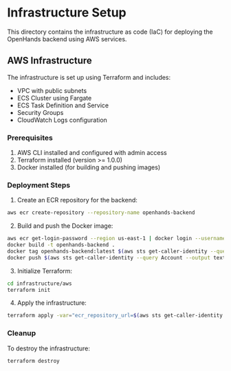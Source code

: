 # Infrastructure Setup

This directory contains the infrastructure as code (IaC) for deploying the OpenHands backend using AWS services.

## AWS Infrastructure

The infrastructure is set up using Terraform and includes:

- VPC with public subnets
- ECS Cluster using Fargate
- ECS Task Definition and Service
- Security Groups
- CloudWatch Logs configuration

### Prerequisites

1. AWS CLI installed and configured with admin access
2. Terraform installed (version >= 1.0.0)
3. Docker installed (for building and pushing images)

### Deployment Steps

1. Create an ECR repository for the backend:
```bash
aws ecr create-repository --repository-name openhands-backend
```

2. Build and push the Docker image:
```bash
aws ecr get-login-password --region us-east-1 | docker login --username AWS --password-stdin $(aws sts get-caller-identity --query Account --output text).dkr.ecr.us-east-1.amazonaws.com
docker build -t openhands-backend .
docker tag openhands-backend:latest $(aws sts get-caller-identity --query Account --output text).dkr.ecr.us-east-1.amazonaws.com/openhands-backend:latest
docker push $(aws sts get-caller-identity --query Account --output text).dkr.ecr.us-east-1.amazonaws.com/openhands-backend:latest
```

3. Initialize Terraform:
```bash
cd infrastructure/aws
terraform init
```

4. Apply the infrastructure:
```bash
terraform apply -var="ecr_repository_url=$(aws sts get-caller-identity --query Account --output text).dkr.ecr.us-east-1.amazonaws.com/openhands-backend"
```

### Cleanup

To destroy the infrastructure:
```bash
terraform destroy
```
